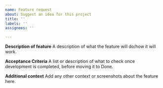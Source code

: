 ```yaml
---
name: Feature request
about: Suggest an idea for this project
title: ''
labels: ''
assignees: ''

---
```


**Description of feature**
A description of what the feature will do/how it will work.

**Acceptance Criteria**
A list or description of what to check once development is completed, before moving it to Done.

**Additional context**
Add any other context or screenshots about the feature here.
